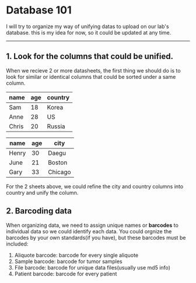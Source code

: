 # Database 101

I will try to organize my way of unifying datas to upload on our lab's database. this is my idea for now, so it could be updated at any time.



---

## 1. Look for the columns that could be unified.

When we recieve 2 or more datasheets, the first thing we should do is to look for similar or identical columns that could be sorted under a same column. 



| name  | age  | country |
| ----- | ---- | ------- |
| Sam   | 18   | Korea   |
| Anne  | 28   | US      |
| Chris | 20   | Russia  |

| name  | age  | city    |
| ----- | ---- | ------- |
| Henry | 30   | Daegu   |
| June  | 21   | Boston  |
| Gary  | 33   | Chicago |

For the 2 sheets above, we could refine the city and country columns into country and unify the column.



 ## 2. Barcoding data

When organizing data, we need to assign unique names or **barcodes** to individual data so we could identify each data. You could orgnize the barcodes by your own standards(if you have), but these barcodes must be included:

1. Aliquote barcode: barcode for every single aliquote
2. Sample barcode: barcode for tumor samples 
3. File barcode: barcode for unique data files(usually use md5 info)
4. Patient barcode: barcode for every patient
